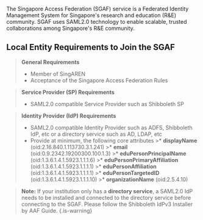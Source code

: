 <!-- TITLE: Singapore Access Federation (SGAF) -->
<!-- SUBTITLE:  -->

The Singapore Access Federation (SGAF) service is a Federated Identity Management System for Singapore's research and education (R&E) community. SGAF uses SAML2.0 technology to enable scalable, trusted collaborations among Singapore's R&E community. 

## Local Entity Requirements to Join the SGAF
> **General Requirements**
>* Member of SingAREN
>* Acceptance of the Singapore Access Federation Rules

> **Service Provider (SP) Requirements**
> * SAML2.0 compatible Service Provider such as Shibboleth SP

> **Identity Provider (IdP) Requirements**
> * SAML2.0 compatible Identity Provider such as ADFS, Shibboleth IdP, etc or a directory service such as AD, LDAP, etc
>*  Provide at minimum, the following core attributes 
	>* **displayName** (oid:2.16.840.1.113730.3.1.241)
	>* **email** (oid:0.9.2342.19200300.100.1.3)
	>* **eduPersonPrincipalName** (oid:1.3.6.1.4.1.5923.1.1.1.6)
	>* **eduPersonPrimaryAffiliation** (oid:1.3.6.1.4.1.5923.1.1.1.1)
	>* **eduPersonAffiliation** (oid:1.3.6.1.4.1.5923.1.1.1.1)
	>* **eduPersonTargetedID** (oid:1.3.6.1.4.1.5923.1.1.1.10)
	>* **organizationName** (oid:2.5.4.10)

> **Note:** If your institution only has a **directory service**, a SAML2.0 IdP needs to be installed and connected to the directory service before connecting to the SGAF. Please follow the Shibboleth IdPv3 Installer by AAF Guide.
{.is-warning}